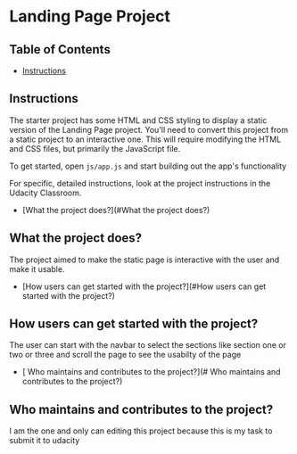 # Landing Page Project

## Table of Contents

* [Instructions](#instructions)

## Instructions

The starter project has some HTML and CSS styling to display a static version of the Landing Page project. You'll need to convert this project from a static project to an interactive one. This will require modifying the HTML and CSS files, but primarily the JavaScript file.

To get started, open `js/app.js` and start building out the app's functionality

For specific, detailed instructions, look at the project instructions in the Udacity Classroom.


* [What the project does?](#What the project does?)

## What the project does?
 The project aimed to make the static page is interactive with the user and make it usable.


* [How users can get started with the project?](#How users can get started with the project?)

## How users can get started with the project?
 The user can start with the navbar to select the sections like section one or two or three 
 and scroll the page to see the usabilty of the page
 

 
 * [ Who maintains and contributes to the project?](# Who maintains and contributes to the project?)

##  Who maintains and contributes to the project?
 I am the one and only can editing this project because this is my task to submit it to udacity
 
